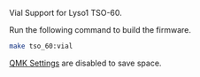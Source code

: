 Vial Support for Lyso1 TSO-60.

Run the following command to build the firmware.
```sh
make tso_60:vial
```

[QMK Settings](https://get.vial.today/changelog/release-0.4.html#qmk-settings) are disabled to save space.
